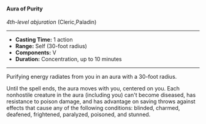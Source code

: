 #### Aura of Purity
*4th-level abjuration* (Cleric,Paladin)
___
- **Casting Time:** 1 action
- **Range:** Self (30-foot radius)
- **Components:** V
- **Duration:** Concentration, up to 10 minutes
---
Purifying energy radiates from you in an aura with a 30-foot radius.

Until the spell ends, the aura moves with you, centered on you. Each nonhostile creature in the aura (including you) can't become diseased, has resistance to poison damage, and has advantage on saving throws against effects that cause any of the following conditions: blinded, charmed, deafened, frightened, paralyzed, poisoned, and stunned.
